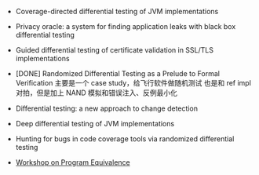 - Coverage-directed differential testing of JVM implementations
- Privacy oracle: a system for finding application leaks with black box differential testing
- Guided differential testing of certificate validation in SSL/TLS implementations
- [DONE] Randomized Differential Testing as a Prelude to Formal Verification
   主要是一个 case study，给飞行软件做随机测试
    也是和 ref impl 对拍，但是加上 NAND 模拟和错误注入、反例最小化

- Differential testing: a new approach to change detection
- Deep differential testing of JVM implementations
- Hunting for bugs in code coverage tools via randomized differential testing
- [Workshop on Program Equivalence](http://eecs.qmul.ac.uk/~nikost/wpe2016/tlks.html)
